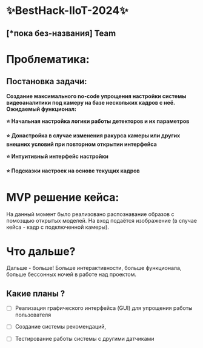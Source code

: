 # ✨BestHack-IIoT-2024✨ 
## [*пока без-названия] Team  


<h1>Проблематика:</h1>

<h2>Постановка задачи:</h2>
<b>Создание максимального no-code упрощения настройки системы видеоаналитики под камеру на базе нескольких кадров с неё.
Ожидаемый функционал:
  
⭐️  Начальная настройка логики работы детекторов и их параметров

⭐️  Донастройка в случае изменения ракурса камеры или других внешних условий при повторном открытии интерфейса 

⭐️  Интуитивный интерфейс настройки

⭐️  Подсказки настроек на основе текущих кадров</b>

<h1>MVP решение кейса:</h1>

На данный момент было реализовано распознавание образов с помозщью открытых моделей. На вход подаётся изображение (в случае кейса - кадр с подключенной камеры).

<h1>Что дальше?</h1>

Дальше - больше! Больше интерактивности, больше функционала, больше бессонных ночей в работе над проектом.

<h2>Какие планы ?</h2>

- [ ] Реализация графического интерфейса (GUI) для упрощения работы пользователя

- [ ] Создание системы рекомендаций, 

- [ ] Тестирование работы системы с другими датчиками
